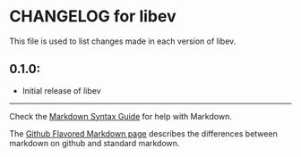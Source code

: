 # CHANGELOG for libev

This file is used to list changes made in each version of libev.

## 0.1.0:

* Initial release of libev

- - - 
Check the [Markdown Syntax Guide](http://daringfireball.net/projects/markdown/syntax) for help with Markdown.

The [Github Flavored Markdown page](http://github.github.com/github-flavored-markdown/) describes the differences between markdown on github and standard markdown.
